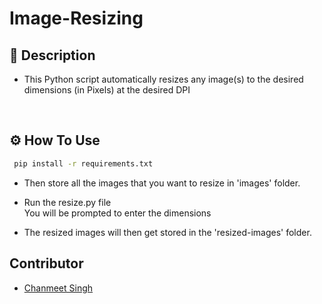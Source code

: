 # Image-Resizing

## 📝 Description
  * This Python script automatically resizes any image(s) to the desired dimensions (in Pixels) at the desired DPI

<br>

## ⚙️ How To Use
```bash
 pip install -r requirements.txt
```

 * Then store all the images that you want to resize in 'images' folder.

 * Run the resize.py file <br/>
 You will be prompted to enter the dimensions

 * The resized images will then get stored in the 'resized-images' folder.

## Contributor

 * <a href="github.com/singhchanmeet"> Chanmeet Singh </a>
